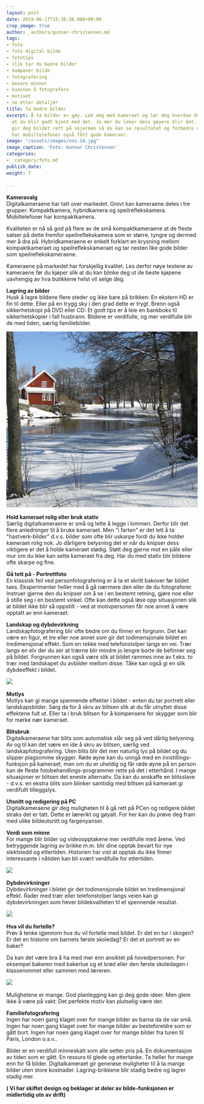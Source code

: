 ```yaml
---
layout: post
date: 2019-06-17T15:36:26.000+00:00
crop_image: true
author: _authors/gunnar-christensen.md
tags:
- foto
- foto digital bilde
- fototips
- slik tar du bedre bilder
- komponer bilde
- fotografering
- bevare minner
- kunsten å fotografere
- motivet
- se etter detaljer
title: Ta bedre bilder
excerpt: Å ta bilder er gøy. Lek deg med kameraet og lær deg hvordan det virker slik
  at du blir godt kjent med det. Jo mer du leker dess gøyere blir det. Digitalkameraene
  gir deg bildet rett på skjermen så du kan se resultatet og forbedre der og da. Nå
  har mobiltelefoner også fått gode kameraer.
image: "/assets/images/nov.14.jpg"
image_caption: 'Foto: Gunnar Christensen'
categories:
- _category/foto.md
publish_date: 
weight: 7

---
```

**Kameravalg**  
Digitalkameraene har tatt over markedet. Grovt kan kameraene deles i tre grupper: Kompaktkamera, hybridkamera og speilreflekskamera. Mobiltelefoner har kompaktkamera.

Kvaliteten er nå så god på flere av de små kompaktkameraene at de fleste satser på dette fremfor speilreflekskamera som er større, tyngre og dermed mer å dra på. Hybridkameraene er enkelt forklart en krysning mellom kompaktkameraet og speilreflekskameraet og tar nesten like gode bilder som speilreflekskameraene.

Kameraene på markedet har forskjellig kvalitet. Les derfor nøye testene av kameraene før du kjøper slik at du kan blinke deg ut de beste kjøpene uavhengig av hva butikkene helst vil selge deg.

**Lagring av bilder**  
Husk å lagre bildene flere steder og ikke bare på brikken: En ekstern HD er fin til dette. Eller på en trygg sky i den grad dette er trygt. Brenn også sikkerhetskopi på DVD eller CD: Et godt tips er å leie en bankboks til sikkerhetskopier i fall husbrann. Bildene er verdifulle, og mer verdifulle blir de med tiden, særlig familiebilder.

![](/assets/images/mars-1.jpg)

**Hold kameraet rolig eller bruk stativ**  
Særlig digitalkameraene er små og lette å legge i lommen. Derfor blir det flere anledninger til å bruke kameraet. Men "i farten" er det lett å ta "hastverk-bilder" d.v.s. bilder som ofte blir uskarpe fordi du ikke holder kameraet rolig nok. Jo dårligere belysning det er når du knipser dess viktigere er det å holde kameraet stødig. Støtt deg gjerne mot en påle eller mur om du ikke kan sette kameraet fra deg. Har du med stativ blir bildene ofte skarpe og fine.

**Gå tett på - Portrettfoto**  
En klassisk feil ved personfotografering er å ta et skritt bakover før bildet taes. Eksperimenter heller med å gå nærmere den eller de du fotograferer. Instruer gjerne den du knipser om å se i en bestemt retning, gjøre noe eller å stille seg i en bestemt vinkel. Ofte kan dette også løse opp situasjonen slik at bildet ikke blir så oppstilt - ved at motivpersonen får noe annet å være opptatt av enn kameraet.

**Landskap og dybdevirkning**  
Landskapfotografering blir ofte bedre om du finner en forgrunn. Det kan være en figur, et tre eller noe annet som gir det todimensjonale bildet en tredimensjonal effekt. Som en rekke med telefonstolper langs en vei. Trær langs en elv der du ser at trærne blir mindre jo lengre borte de befinner seg på bildet. Forgrunnen kan også være slik at bildet rammes inne av f.eks. to trær med landskapet du avbilder mellom disse. Tåke kan også gi en slik dybdeeffekt i bildet.

![](https://wwww.helping.no/assets/images/toru.002.jpg)

**Motlys**  
Motlys kan gi mange spennende effekter i bildet - enten du tar portrett eller landskapsbilder. Sørg da for å skru av blitsen slik at du får utnyttet disse effektene fult ut. Eller ta i bruk blitsen for å kompensere for skygger som blir for mørke nær kameraet.

**Blitsbruk**  
Digitalkameraene har blits som automatisk slår seg på ved dårlig belysning. Av og til kan det være en ide å skru av blitsen, særlig ved landskapfotografering. Uten blits blir det mer naturlig lys på bildet og du slipper plagsomme skygger. Røde øyne kan du unngå med en innstillings-funksjon på kameraet, men om du er uheldig og får røde øyne på en person kan de fleste fotobehandlings-programmer rette på det i etterhånd. I mange situasjoner er blitsen det eneste alternativ. Da kan du anskaffe en blitsslave - d.v.s. en ekstra blits som blinker samtidig med blitsen på kameraet gi verdifullt tilleggslys.

**Utsnitt og redigering på PC**  
Digitalkameraene gir deg muligheten til å gå rett på PCen og redigere bildet straks det er tatt. Dette er lærerikt og gøyalt. For her kan du prøve deg fram med ulike bildeutsnitt og fargenyanser.

**Verdi som minne**  
For mange blir bilder og videoopptakene mer verdifulle med årene. Ved betryggende lagring av brikke m.m. blir dine opptak bevart for nye slektsledd og ettertiden. Historien har vist at opptak du ikke finner interessante i nåtiden kan bli svært verdifulle for ettertiden.

![](https://wwww.helping.no/assets/images/skog1.jpg)

**Dybdevirkninger**  
Dybdevirkninger i bildet gir det todimensjonale bildet en tredimensjonal effekt. Rader med trær eller telefonstolper langs veien kan gi dybdevirkningen som hever bildekvaliteten til et spennende resultat.

![](https://wwww.helping.no/assets/images/husskog.jpg)

**Hva vil du fortelle?**  
Prøv å tenke igjennom hva du vil fortelle med bildet. Er det en tur i skogen? Er det en historie om barnets første skoledag? Er det et portrett av en baker?

Da kan det være bra å ha med mer enn ansiktet på hovedpersonen. For eksempel bakeren med bakerlue og et brød eller den første skoledagen i klasserommet eller sammen med læreren.

![](https://wwww.helping.no/assets/images/skog.jpg)

Mulighetene er mange. God planlegging kan gi deg gode ideer. Men glem ikke å være på vakt: Det perfekte motiv kan plutselig være der.

**Familiefotografering**  
Ingen har noen gang klaget over for mange bilder av barna da de var små. Ingen har noen gang klaget over for mange bilder av besteforeldre som er gått bort. Ingen har noen gang klaget over for mange bilder fra turen til Paris, London o.s.v..

Bilder er en verdifull minneskatt som alle setter pris på. En dokumentasjon av tiden som er gått. En ressurs til glede og ettertanke. Ta heller for mange enn for få bilder. Digitalkameraet gir generøse muligheter til å ta mange bilder uten store kostnader. Lagring-brikkene blir stadig bedre og lagrer stadig mer.

**( Vi har skiftet design og beklager at deler av bilde-funksjonen er midlertidig ute av drift)**